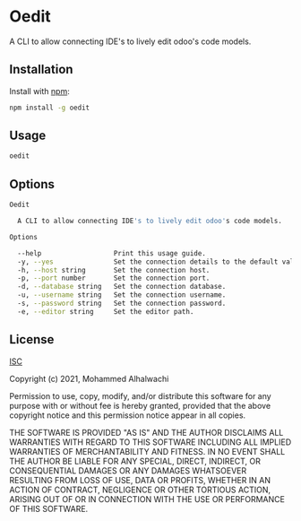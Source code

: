 # Oedit

A CLI to allow connecting IDE's to lively edit odoo's code models.

## Installation
Install with [npm](https://www.npmjs.com/):

```bash
npm install -g oedit
```

## Usage

```bash
oedit
```

## Options
```bash
Oedit

  A CLI to allow connecting IDE's to lively edit odoo's code models.

Options

  --help                  Print this usage guide.
  -y, --yes               Set the connection details to the default values.
  -h, --host string       Set the connection host.
  -p, --port number       Set the connection port.
  -d, --database string   Set the connection database.
  -u, --username string   Set the connection username.
  -s, --password string   Set the connection password.
  -e, --editor string     Set the editor path.
```

## License
[ISC](https://choosealicense.com/licenses/isc/)

Copyright (c) 2021, Mohammed Alhalwachi

Permission to use, copy, modify, and/or distribute this software for any
purpose with or without fee is hereby granted, provided that the above
copyright notice and this permission notice appear in all copies.

THE SOFTWARE IS PROVIDED "AS IS" AND THE AUTHOR DISCLAIMS ALL WARRANTIES
WITH REGARD TO THIS SOFTWARE INCLUDING ALL IMPLIED WARRANTIES OF
MERCHANTABILITY AND FITNESS. IN NO EVENT SHALL THE AUTHOR BE LIABLE FOR
ANY SPECIAL, DIRECT, INDIRECT, OR CONSEQUENTIAL DAMAGES OR ANY DAMAGES
WHATSOEVER RESULTING FROM LOSS OF USE, DATA OR PROFITS, WHETHER IN AN
ACTION OF CONTRACT, NEGLIGENCE OR OTHER TORTIOUS ACTION, ARISING OUT OF
OR IN CONNECTION WITH THE USE OR PERFORMANCE OF THIS SOFTWARE.